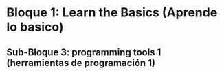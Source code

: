 # Bloque 1: Learn the Basics (Aprende lo basico)

## Sub-Bloque 3: programming tools 1 (herramientas de programación 1)

